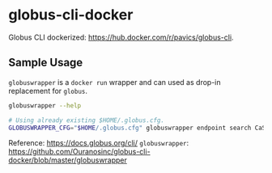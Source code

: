 # globus-cli-docker
Globus CLI dockerized: https://hub.docker.com/r/pavics/globus-cli.


## Sample Usage

`globuswrapper` is a `docker run` wrapper and can used as drop-in replacement for `globus`.

```sh
globuswrapper --help

# Using already existing $HOME/.globus.cfg.
GLOBUSWRAPPER_CFG="$HOME/.globus.cfg" globuswrapper endpoint search CaSPAr_requests
```


Reference: https://docs.globus.org/cli/
`globuswrapper`: https://github.com/Ouranosinc/globus-cli-docker/blob/master/globuswrapper
